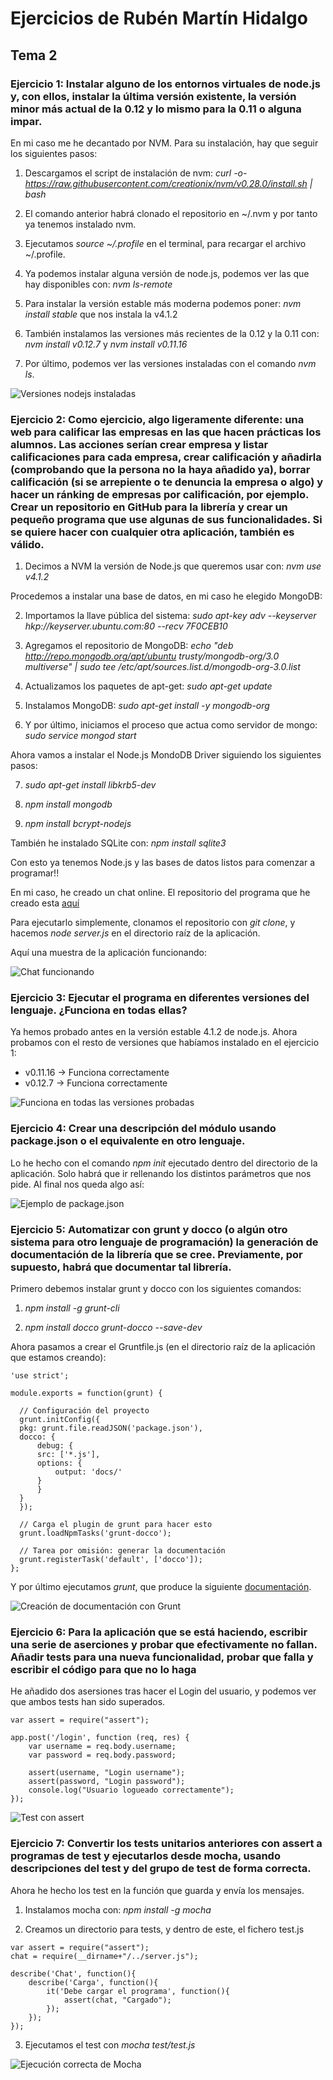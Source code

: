 # Ejercicios de Rubén Martín Hidalgo
## Tema 2
### Ejercicio 1: Instalar alguno de los entornos virtuales de node.js y, con ellos, instalar la última versión existente, la versión minor más actual de la 0.12 y lo mismo para la 0.11 o alguna impar.

En mi caso me he decantado por NVM. Para su instalación, hay que seguir los siguientes pasos:

1. Descargamos el script de instalación de nvm: *curl -o- https://raw.githubusercontent.com/creationix/nvm/v0.28.0/install.sh | bash*

2. El comando anterior habrá clonado el repositorio en ~/.nvm y por tanto ya tenemos instalado nvm. 

3. Ejecutamos *source ~/.profile* en el terminal, para recargar el archivo ~/.profile.

4. Ya podemos instalar alguna versión de node.js, podemos ver las que hay disponibles con: *nvm ls-remote*

5. Para instalar la versión estable más moderna podemos poner: *nvm install stable* que nos instala la v4.1.2

6. También instalamos las versiones más recientes de la 0.12 y la 0.11 con: *nvm install v0.12.7* y *nvm install v0.11.16*

7. Por último, podemos ver las versiones instaladas con el comando *nvm ls*.

![Versiones nodejs instaladas](https://www.dropbox.com/s/brsg2qi0l38vmcg/VersionesNodejs.PNG?dl=1)

### Ejercicio 2: Como ejercicio, algo ligeramente diferente: una web para calificar las empresas en las que hacen prácticas los alumnos. Las acciones serían crear empresa y listar calificaciones para cada empresa, crear calificación y añadirla (comprobando que la persona no la haya añadido ya), borrar calificación (si se arrepiente o te denuncia la empresa o algo) y hacer un ránking de empresas por calificación, por ejemplo. Crear un repositorio en GitHub para la librería y crear un pequeño programa que use algunas de sus funcionalidades. Si se quiere hacer con cualquier otra aplicación, también es válido.

1. Decimos a NVM la versión de Node.js que queremos usar con: *nvm use v4.1.2*

Procedemos a instalar una base de datos, en mi caso he elegido MongoDB: 

2. Importamos la llave pública del sistema: *sudo apt-key adv --keyserver hkp://keyserver.ubuntu.com:80 --recv 7F0CEB10*

3. Agregamos el repositorio de MongoDB: *echo "deb http://repo.mongodb.org/apt/ubuntu trusty/mongodb-org/3.0 multiverse" | sudo tee /etc/apt/sources.list.d/mongodb-org-3.0.list*

4. Actualizamos los paquetes de apt-get: *sudo apt-get update*

5. Instalamos MongoDB: *sudo apt-get install -y mongodb-org*

6. Y por último, iniciamos el proceso que actua como servidor de mongo: *sudo service mongod start*

Ahora vamos a instalar el Node.js MondoDB Driver siguiendo los siguientes pasos:

7. *sudo apt-get install libkrb5-dev*

8. *npm install mongodb*

9. *npm install bcrypt-nodejs*

También he instalado SQLite con: *npm install sqlite3*

Con esto ya tenemos Node.js y las bases de datos listos para comenzar a programar!!

En mi caso, he creado un chat online. El repositorio del programa que he creado esta [aquí](https://github.com/romilgildo/Chat)

Para ejecutarlo simplemente, clonamos el repositorio con *git clone*, y hacemos *node server.js* en el directorio raíz de la aplicación.

Aquí una muestra de la aplicación funcionando:

![Chat funcionando](https://www.dropbox.com/s/lowzouqp7ulozm9/ChatFuncionando.PNG?dl=1)

### Ejercicio 3: Ejecutar el programa en diferentes versiones del lenguaje. ¿Funciona en todas ellas?

Ya hemos probado antes en la versión estable 4.1.2 de node.js. Ahora probamos con el resto de versiones que habíamos instalado en el ejercicio 1:

- v0.11.16 -> Funciona correctamente
- v0.12.7 -> Funciona correctamente

![Funciona en todas las versiones probadas](https://www.dropbox.com/s/hh8gis6271t5nq0/ChatFuncionandoOtrasversiones.PNG?dl=1)

### Ejercicio 4: Crear una descripción del módulo usando package.json o el equivalente en otro lenguaje.

Lo he hecho con el comando *npm init* ejecutado dentro del directorio de la aplicación.
Solo habrá que ir rellenando los distintos parámetros que nos pide. Al final nos queda algo así:

![Ejemplo de package.json](https://www.dropbox.com/s/gwhoyu8ipsbubfr/packageJSON.PNG?dl=1)

### Ejercicio 5: Automatizar con grunt y docco (o algún otro sistema para otro lenguaje de programación) la generación de documentación de la librería que se cree. Previamente, por supuesto, habrá que documentar tal librería.

Primero debemos instalar grunt y docco con los siguientes comandos:

1. *npm install -g grunt-cli*

2. *npm install docco grunt-docco --save-dev*

Ahora pasamos a crear el Gruntfile.js (en el directorio raíz de la aplicación que estamos creando):

```
'use strict';

module.exports = function(grunt) {

  // Configuración del proyecto
  grunt.initConfig({
  pkg: grunt.file.readJSON('package.json'),
  docco: {
	  debug: {
	  src: ['*.js'],
	  options: {
		  output: 'docs/'
	  }
	  }
  }
  });

  // Carga el plugin de grunt para hacer esto
  grunt.loadNpmTasks('grunt-docco');

  // Tarea por omisión: generar la documentación
  grunt.registerTask('default', ['docco']);
};
```

Y por último ejecutamos *grunt*, que produce la siguiente [documentación](https://github.com/romilgildo/Chat/tree/master/docs).

![Creación de documentación con Grunt](https://www.dropbox.com/s/u768mvdz7edaoyy/ejecucionGrunt.PNG?dl=1)

### Ejercicio 6: Para la aplicación que se está haciendo, escribir una serie de aserciones y probar que efectivamente no fallan. Añadir tests para una nueva funcionalidad, probar que falla y escribir el código para que no lo haga

He añadido dos asersiones tras hacer el Login del usuario, y podemos ver que ambos tests han sido superados.

```
var assert = require("assert");

app.post('/login', function (req, res) {
	var username = req.body.username;
	var password = req.body.password;

	assert(username, "Login username");
	assert(password, "Login password");
	console.log("Usuario logueado correctamente");
});
```

![Test con assert](https://www.dropbox.com/s/bhv8gzonwqgaizw/assertNode.PNG?dl=1)

### Ejercicio 7: Convertir los tests unitarios anteriores con assert a programas de test y ejecutarlos desde mocha, usando descripciones del test y del grupo de test de forma correcta.

Ahora he hecho los test en la función que guarda y envía los mensajes.

1. Instalamos mocha con: *npm install -g mocha*

2. Creamos un directorio para tests, y dentro de este, el fichero test.js

```
var assert = require("assert");
chat = require(__dirname+"/../server.js");

describe('Chat', function(){
	describe('Carga', function(){
		it('Debe cargar el programa', function(){
			assert(chat, "Cargado");
		});
	});
});

```

3. Ejecutamos el test con *mocha test/test.js*

![Ejecución correcta de Mocha](https://www.dropbox.com/s/kfzx9g98pgqx6dj/testMocha.PNG?dl=1)
